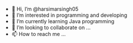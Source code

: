 - 👋 Hi, I’m @harsimarsingh05
- 👀 I’m interested in programming and developing
- 🌱 I’m currently learning Java programming
- 💞️ I’m looking to collaborate on ...
- 📫 How to reach me ...

<!---
harsimarsingh05/harsimarsingh05 is a ✨ special ✨ repository because its `README.md` (this file) appears on your GitHub profile.
You can click the Preview link to take a look at your changes.
--->
